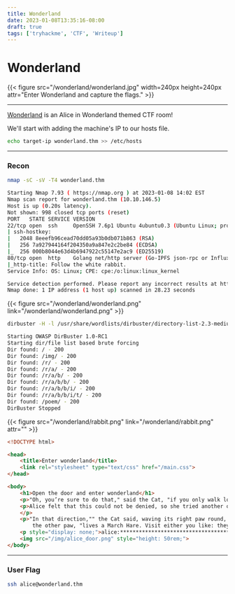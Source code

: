 ```yaml
---
title: Wonderland
date: 2023-01-08T13:35:16-08:00
draft: true
tags: ['tryhackme', 'CTF', 'Writeup']
---
```


# Wonderland

{{< figure src="/wonderland/wonderland.jpg" width=240px height=240px attr="Enter Wonderland and capture the flags." >}}

___

[Wonderland](http://tryhackme.com/room/wonderland) is an Alice in Wonderland themed CTF room!

We'll start with adding the machine's IP to our hosts file.

``` bash
echo target-ip wonderland.thm >> /etc/hosts
```



___

### Recon

``` bash
nmap -sC -sV -T4 wonderland.thm
```

``` bash
Starting Nmap 7.93 ( https://nmap.org ) at 2023-01-08 14:02 EST
Nmap scan report for wonderland.thm (10.10.146.5)
Host is up (0.20s latency).
Not shown: 998 closed tcp ports (reset)
PORT   STATE SERVICE VERSION
22/tcp open  ssh     OpenSSH 7.6p1 Ubuntu 4ubuntu0.3 (Ubuntu Linux; protocol 2.0)
| ssh-hostkey: 
|   2048 8eeefb96cead70dd05a93b0db071b863 (RSA)
|   256 7a927944164f204350a9a847e2c2be84 (ECDSA)
|_  256 000b8044e63d4b6947922c55147e2ac9 (ED25519)
80/tcp open  http    Golang net/http server (Go-IPFS json-rpc or InfluxDB API)
|_http-title: Follow the white rabbit.
Service Info: OS: Linux; CPE: cpe:/o:linux:linux_kernel

Service detection performed. Please report any incorrect results at https://nmap.org/submit/ .
Nmap done: 1 IP address (1 host up) scanned in 28.23 seconds
```

{{< figure src="/wonderland/wonderland.png" link="/wonderland/wonderland.png" >}}


``` bash
dirbuster -H -l /usr/share/wordlists/dirbuster/directory-list-2.3-medium.txt -u http://wonderland.thm

```

``` bash
Starting OWASP DirBuster 1.0-RC1
Starting dir/file list based brute forcing
Dir found: / - 200
Dir found: /img/ - 200
Dir found: /r/ - 200
Dir found: /r/a/ - 200
Dir found: /r/a/b/ - 200
Dir found: /r/a/b/b/ - 200
Dir found: /r/a/b/b/i/ - 200
Dir found: /r/a/b/b/i/t/ - 200
Dir found: /poem/ - 200
DirBuster Stopped
```
{{< figure src="/wonderland/rabbit.png" link="/wonderland/rabbit.png" attr="" >}}


``` html
<!DOCTYPE html>

<head>
    <title>Enter wonderland</title>
    <link rel="stylesheet" type="text/css" href="/main.css">
</head>

<body>
    <h1>Open the door and enter wonderland</h1>
    <p>"Oh, you’re sure to do that," said the Cat, "if you only walk long enough."</p>
    <p>Alice felt that this could not be denied, so she tried another question. "What sort of people live about here?"
    </p>
    <p>"In that direction,"" the Cat said, waving its right paw round, "lives a Hatter: and in that direction," waving
        the other paw, "lives a March Hare. Visit either you like: they’re both mad."</p>
    <p style="display: none;">alice:**********************************************</p>
    <img src="/img/alice_door.png" style="height: 50rem;">
</body>
```



___

### User Flag



``` bash
ssh alice@wonderland.thm
```



